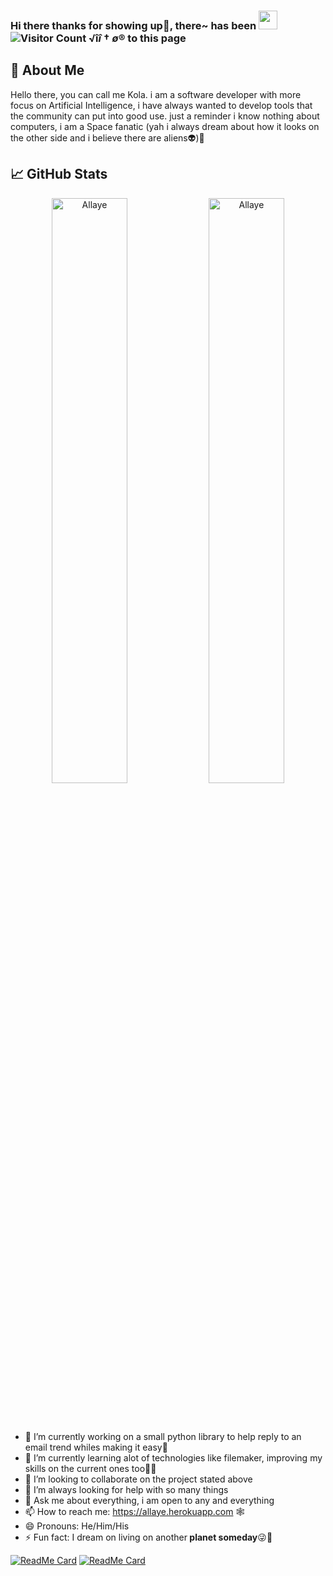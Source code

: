 ### Hi there thanks for showing up👋, there~ has been <img src="https://raw.githubusercontent.com/MartinHeinz/MartinHeinz/master/wave.gif" width="30px"> ![Visitor Count](https://profile-counter.glitch.me/allaye/count.svg) √î$î†ø®$ to this page

## &#x1f4d8; About Me
Hello there, you can call me Kola. i am a software developer with more focus on Artificial Intelligence, i have always wanted to develop tools that the community can put into good use. just a reminder i know nothing about computers, i am a Space fanatic (yah i always dream about how it looks on the other side and i believe there are aliens👽)🤪
<!--
<p align="center">
<img align="center" src="https://github-readme-stats.vercel.app/api/top-langs?username=Allaye&show_icons=true&locale=en&layout=compact" width="45%" alt="Allaye" />

<img align="center" src="https://github-readme-stats.vercel.app/api?username=Allaye&show_icons=true&locale=en" width="49%" alt="Allaye" /> <p/> -->
<!--
[![Allaye's github stats](https://github-readme-stats.vercel.app/api?username=allaye&show_icons=true&theme=vue-dark)](https://github.com/allaye/github-readme-stats&count_private=true)
<br> -->
## &#x1f4c8; GitHub Stats
<!-- [![Top Langs](https://github-readme-stats.vercel.app/api/top-langs/?username=allaye&show_icons=true&theme=vue-dark)](https://github.com/allaye/github-readme-stats)
[![Anurag's GitHub stats](https://github-readme-stats.vercel.app/api?username=anuraghazra)](https://github.com/anuraghazra/github-readme-stats)
[![Top Langs](https://github-readme-stats.vercel.app/api/top-langs/?username=anuraghazra&layout=compact)](https://github.com/anuraghazra/github-readme-stats) -->
<p align="center">
<img align="center" src="https://github-readme-stats.vercel.app/api?username=Allaye&show_icons=true&theme=vue-dark&locale=en" width="49%" alt="Allaye" />
<!-- &nbsp; &nbsp; &nbsp; &nbsp; -->
<img align="center" src="https://github-readme-streak-stats.herokuapp.com/?user=Allaye&theme=vue-dark" width="49%" alt="Allaye" /> <p/>

</br>
</br>

- 🔭 I’m currently working on a small python library to help reply to an email trend whiles making it easy📧
- 🌱 I’m currently learning alot of technologies like filemaker, improving my skills on the current ones too💪🏽
- 👯 I’m looking to collaborate on the project stated above
- 🤔 I’m always looking for help with so many things
- 💬 Ask me about everything, i am open to any and everything
- 📫 How to reach me: https://allaye.herokuapp.com 🕸️
- 😄 Pronouns: He/Him/His
- ⚡ Fun fact: I dream on living on another<b> planet someday</b>😜🚀

[![ReadMe Card](https://github-readme-stats.vercel.app/api/pin/?username=allaye&repo=Avirs-Final-Year-Project&theme=vue-dark)](https://github.com/Allaye/Avirs-Final-Year-Project)
[![ReadMe Card](https://github-readme-stats.vercel.app/api/pin/?username=allaye&repo=ML-DL-ALGO-PAPER-IMPLEMENTATION&theme=vue-dark)](https://github.com/Allaye/ML-DL-ALGO-PAPER-IMPLEMENTATION)
